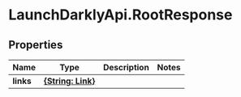 # LaunchDarklyApi.RootResponse

## Properties

Name | Type | Description | Notes
------------ | ------------- | ------------- | -------------
**links** | [**{String: Link}**](Link.md) |  | 


